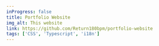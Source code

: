 ```yaml
---
inProgress: false
title: Portfolio Website
img_alt: This website
link: https://github.com/Return180bpm/portfolio-website
tags: ['CSS', 'Typescript', 'i18n']
---
```

